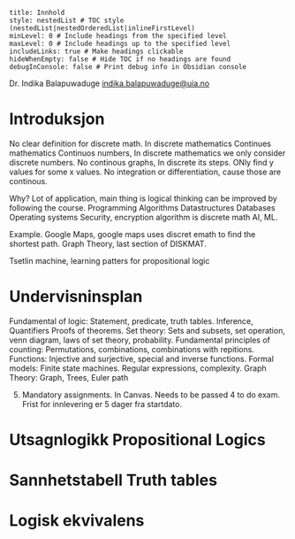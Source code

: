 ```table-of-contents
title: Innhold
style: nestedList # TOC style (nestedList|nestedOrderedList|inlineFirstLevel)
minLevel: 0 # Include headings from the specified level
maxLevel: 0 # Include headings up to the specified level
includeLinks: true # Make headings clickable
hideWhenEmpty: false # Hide TOC if no headings are found
debugInConsole: false # Print debug info in Obsidian console
```
Dr. Indika Balapuwaduge
indika.balapuwaduge@uia.no
# Introduksjon
No clear definition for discrete math.
In discrete mathematics
Continues mathematics
	Continuos numbers, 
In discrete mathematics we only consider discrete numbers.
No continous graphs,
In discrete its steps. ONly find y values for some x values.
No integration or differentiation, cause those are continous. 

Why?
Lot of application, main thing is logical thinking can be improved by following the course.
	Programming
	Algorithms Datastructures
	Databases Operating systems
	Security, encryption algorithm is discrete math
	AI, ML.

Example. Google Maps, google maps uses discret emath to find the shortest path. Graph Theory, last section of DISKMAT.

Tsetlin machine, learning patters for propositional logic
# Undervisninsplan
Fundamental of logic: Statement, predicate, truth tables. Inference, Quantifiers Proofs of theorems.
Set theory: Sets and subsets, set operation, venn diagram, laws of set theory, probability.
Fundamental principles of counting: Permutations, combinations, combinations with repitions.
Functions: Injective and surjective, special and inverse functions.
Formal models: Finite state machines. Regular expressions, complexity.
Graph Theory: Graph, Trees, Euler path

5. Mandatory assignments. In Canvas. Needs to be passed 4 to do exam.
Frist for innlevering er 5 dager fra startdato. 
# Utsagnlogikk Propositional Logics
# Sannhetstabell Truth tables
# Logisk ekvivalens